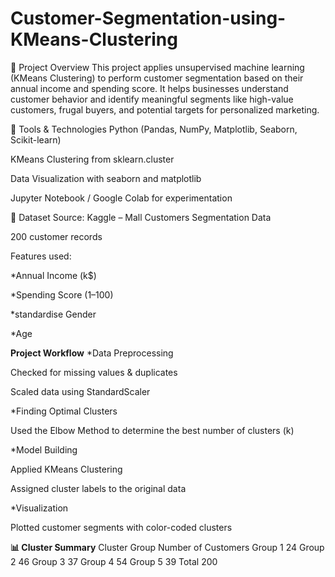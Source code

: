 # Customer-Segmentation-using-KMeans-Clustering

📌 Project Overview
This project applies unsupervised machine learning (KMeans Clustering) to perform customer segmentation based on their annual income and spending score. It helps businesses understand customer behavior and identify meaningful segments like high-value customers, frugal buyers, and potential targets for personalized marketing.

🧰 Tools & Technologies
Python (Pandas, NumPy, Matplotlib, Seaborn, Scikit-learn)

KMeans Clustering from sklearn.cluster

Data Visualization with seaborn and matplotlib

Jupyter Notebook / Google Colab for experimentation

📂 Dataset
Source: Kaggle – Mall Customers Segmentation Data

200 customer records

Features used:

*Annual Income (k$)

*Spending Score (1–100)

*standardise Gender

*Age

**Project Workflow**
*Data Preprocessing

Checked for missing values & duplicates

Scaled data using StandardScaler

*Finding Optimal Clusters

Used the Elbow Method to determine the best number of clusters (k)

*Model Building

Applied KMeans Clustering

Assigned cluster labels to the original data

*Visualization

Plotted customer segments with color-coded clusters

**📊 Cluster Summary**
Cluster Group	Number of Customers
Group 1	24
Group 2	46
Group 3	37
Group 4	54
Group 5	39
Total	200

